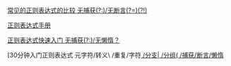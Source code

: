 [常见的正则表达式的比较 无捕获(?:)/无断言(?=)(?!)](https://www.zhengzeshi.com/wjfaf7o4.html)

[正则表达式手册](https://tool.oschina.net/uploads/apidocs/jquery/regexp.html)

[正则表达式快速入门  无捕获(?:)/无懒惰？](https://www.zhengzeshi.com)

[30分钟入门正则表达式 元字符/转义\ /重复/字符[ /分支| /分组( /捕获/断言/懒惰](https://www.zhengzeshi.com/wqjudxpb.html)

